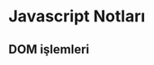 # Javascript Notları 

## DOM işlemleri  

```Html

```

```Html

```

```Html

```
```Html

```

```Html

```

```Html

```

```Html

```

```Html

```
```Html

```

```Html

```

```Html

```

```Html

```

```Html

```

```Html

```

```Html

```

```Html

```
```Html

```

```Html

```

```Html

```

```Html

```

```Html

```
```Html

```

```Html

```

```Html

```

```Html

```

```Html

```

```Html

```

```Html

```

```Html

```
```Html

```

```Html

```

```Html

```

```Html

```

```Html

```
```Html

```

```Html

```

```Html

```

```Html

```

```Html

```